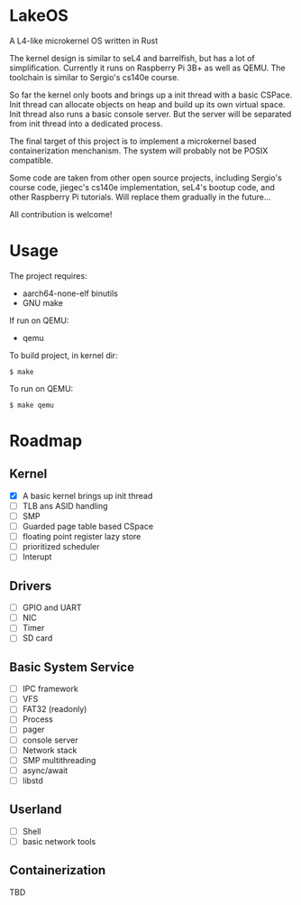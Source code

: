 # LakeOS
A L4-like microkernel OS written in Rust

The kernel design is similar to seL4 and barrelfish, but has a lot of simplification. Currently it runs on Raspberry Pi 3B+ as well as QEMU. The toolchain is similar to Sergio's cs140e course.

So far the kernel only boots and brings up a init thread with a basic CSPace. Init thread can allocate objects on heap and build up its own virtual space. Init thread also runs a basic console server. But the server will be separated from init thread into a dedicated process.

The final target of this project is to implement a microkernel based containerization menchanism. The system will probably not be POSIX compatible.

Some code are taken from other open source projects, including Sergio's course code, jiegec's cs140e implementation, seL4's bootup code, and other Raspberry Pi tutorials. Will replace them gradually in the future...

All contribution is welcome!

# Usage

The project requires:
- aarch64-none-elf binutils
- GNU make

If run on QEMU:
- qemu

To build project, in kernel dir:
```
$ make
```

To run on QEMU:
```
$ make qemu
```

# Roadmap
## Kernel 
- [x] A basic kernel brings up init thread
- [ ] TLB ans ASID handling
- [ ] SMP
- [ ] Guarded page table based CSpace
- [ ] floating point register lazy store
- [ ] prioritized scheduler
- [ ] Interupt

## Drivers
- [ ] GPIO and UART
- [ ] NIC
- [ ] Timer
- [ ] SD card

## Basic System Service
- [ ] IPC framework
- [ ] VFS
- [ ] FAT32 (readonly)
- [ ] Process
- [ ] pager
- [ ] console server
- [ ] Network stack
- [ ] SMP multithreading
- [ ] async/await
- [ ] libstd

## Userland
- [ ] Shell
- [ ] basic network tools

## Containerization
TBD

